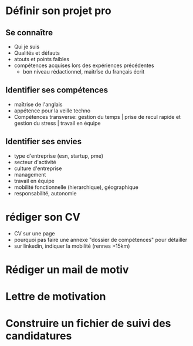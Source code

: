 # Définir son projet pro

## Se connaître
- Qui je suis
- Qualités et défauts
- atouts et points faibles
- compétences acquises  lors des expériences précédentes
    * bon niveau rédactionnel, maitrîse du français écrit

## Identifier ses compétences
- maîtrise de l'anglais
- appétence pour la veille techno
- Compétences transverse: gestion du temps | prise de recul rapide et gestion du stress | travail en équipe

## Identifier ses envies
- type d'entreprise (esn, startup, pme)
- secteur d'activité
- culture d'entreprise
- management
- travail en équipe
- mobilité fonctionnelle (hierarchique), géographique
- responsabilité, autonomie

# rédiger son CV

- CV sur une page
- pourquoi pas faire une annexe "dossier de compétences" pour détailler
- sur linkedin, indiquer la mobilité (rennes >15km)

# Rédiger un mail de motiv

# Lettre de motivation

# Construire un fichier de suivi des candidatures
